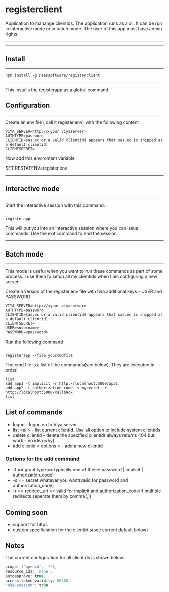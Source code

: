 # registerclient

Application to manange clientids. The application runs as a cli.
It can be run in interactive mode or in batch mode.
The user of this app must have admin rights.

---
---

## **Install**

---

```script
npm install -g @sassoftware/registerclient
```

---

This installs the registerapp as a global command.

## **Configuration**

---

Create an env file ( call it register.env) with the following content

```env
VIYA_SERVER=http://<your viyaserver>
AUTHTYPE=password
CLIENTID=sas.ec or a valid clientid( appears that sas.ec is shipped as a default clientid)
CLIENTSECRET=
```

Now add this enviroment variable

SET RESTAFENV=register.env

---

## **Interactive mode**

---
Start the interactive session with this command:

```script

registerapp

```

This will put you into an interactive session where you can issue commands. Use the exit command to end the session.

---

## **Batch mode**

---

This mode is useful when you want to run these commands as part of some process. I use them to setup all my clientids when I am configuring a new server

Create a version of the register.env file with two additional keys - USER and PASSWORD

```env
VIYA_SERVER=http://<your viyaserver>
AUTHTYPE=password
CLIENTID=sas.ec or a valid clientid( appears that sas.ec is shipped as a default clientid)
CLIENTSECRET=
USER=<username>
PASSWORD=<password>
```

Run the following command

```script

registerapp --file yourcmdfile

```

The cmd file is a list of the commands(see below). They are executed in order.

```text
list
add app1 -t implicit -r http://localhost:5000/app1
add app2 -t authorization_code -s mysecret -r http://localhost:5000/callback
list
```

## List of commands

- logon - logon on to Viya server
- list \<all\> - list current clientid. Use all option to include system clientids
- delete clientid - delete the specified clientid( always returns 404 but work - no idea why)
- add clienid \< options \> - add a new clientid

### Options for the add command

- -t  == grant type ==  typically one of these: password | implicit | authorization_code)
- -s  == secret whatever you want(valid for password and authorization_code)
- -r  == redirect_uri == valid for implicit and authorization_code(if multiple redirects seperate them by comma(,))

## Coming soon

- support for https
- custom specificiation for the clientid's(see current default below)

## Notes

The current configuration for all clientids is shown below:

```js
scope: ['openid', '*'],
resource_ids: 'none',
autoapprove: true,
access_token_validity: 86400,
'use-session': true

```
